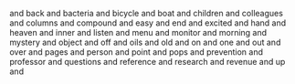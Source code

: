 and
back and
bacteria and
bicycle and
boat and
children and
colleagues and
columns and
compound and
easy and
end and
excited and
hand and
heaven and
inner and
listen and
menu and
monitor and
morning and
mystery and
object and
off and
oils and
old and
on and
one and
out and
over and
pages and
person and
point and
pops and
prevention and
professor and
questions and
reference and
research and
revenue and
up and
